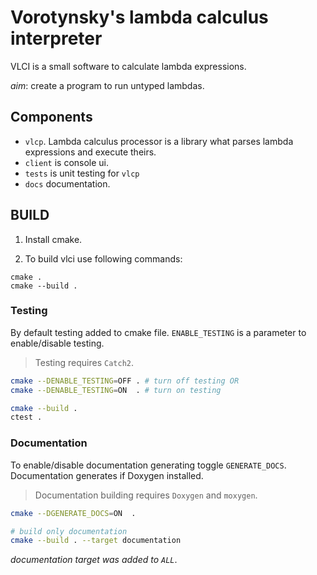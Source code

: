 ﻿# Vorotynsky's lambda calculus interpreter

VLCI is a small software to calculate lambda expressions.

*aim*: create a program to run untyped lambdas.

## Components

 - `vlcp`. Lambda calculus processor is a library what parses lambda expressions and execute theirs.
 - `client` is console ui.
 - `tests` is unit testing for `vlcp`
 - `docs` documentation.

## BUILD

1. Install cmake.

1. To build vlci use following commands:

```
cmake .
cmake --build .
```

### Testing

By default testing added to cmake file. `ENABLE_TESTING` is a parameter to enable/disable testing.

> Testing requires `Catch2`.

```bash
cmake --DENABLE_TESTING=OFF . # turn off testing OR
cmake --DENABLE_TESTING=ON  . # turn on testing

cmake --build .
ctest .
```

### Documentation

To enable/disable documentation generating toggle `GENERATE_DOCS`. Documentation generates if Doxygen installed.

> Documentation building requires `Doxygen` and `moxygen`.

```bash
cmake --DGENERATE_DOCS=ON  .

# build only documentation
cmake --build . --target documentation
```

*documentation target was added to `ALL`*.
